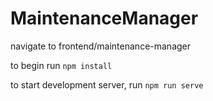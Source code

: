 # MaintenanceManager

navigate to frontend/maintenance-manager

to begin run
`npm install`

to start development server, run
`npm run serve`
